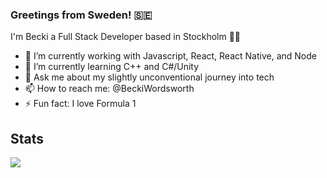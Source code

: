 ### Greetings from Sweden! :sweden:

I'm Becki a Full Stack Developer based in Stockholm :woman_technologist:

- 🔭 I’m currently working with Javascript, React, React Native, and Node 
- 🌱 I’m currently learning C++ and C#/Unity
- 💬 Ask me about my slightly unconventional journey into tech
- 📫 How to reach me: @BeckiWordsworth
- ⚡ Fun fact: I love Formula 1

## Stats

<a href="https://github.com/anuraghazra/github-readme-stats">
  <img align="center" src="https://github-readme-stats.vercel.app/api/top-langs/?username=BeckiWordsworth&theme=tokyonight&layout=compact" />
</a>

<!--
**BeckiWordsworth/BeckiWordsworth** is a ✨ _special_ ✨ repository because its `README.md` (this file) appears on your GitHub profile.

Here are some ideas to get you started:

- 🔭 I’m currently working on ...
- 🌱 I’m currently learning ...
- 👯 I’m looking to collaborate on ...
- 🤔 I’m looking for help with ...
- 💬 Ask me about ...
- 📫 How to reach me: ...
- 😄 Pronouns: ...
- ⚡ Fun fact: ...
-->
